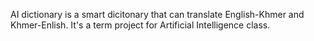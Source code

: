 AI dictionary is a smart dicitonary that can translate English-Khmer and Khmer-Enlish.
It's a term project for Artificial Intelligence class.
